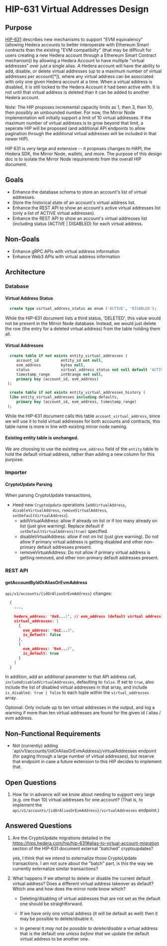 # HIP-631 Virtual Addresses Design

## Purpose

[HIP-631](https://hips.hedera.com/hip/hip-631) describes new mechanisms to support "EVM equivalency" (allowing Hedera
accounts to better interoperate with Ethereum Smart contracts than the existing "EVM compatibilty" (that may be difficult
for users creating a new Hedera account through a Ethereum Smart Contract mechanism)) by allowing a Hedera Account to have
multiple "virtual addresses" over just a single alias.  A Hedera account will have the ability to add, disable, or delete
virtual addresses (up to a maximum number of virtual addresses per account[*]), where any virtual address can be associated with
only one given Hedera account at a time.  When a virtual address is disabled, it is still locked to the Hedera Account it had been
active with.  It is not until that virtual address is deleted than it can be added to another Hedera account.

Note: The HIP proposes incremental capacity limits as 1, then 3, then 10, then possibly an umbounded number.  For now, the Mirror Node
implementation will initially support a limit of 10 virtual addresses.  If the maximum number of virtual addreses is to grow beyond that limit,
a seperate HIP will be proposed (and additional API endpoints to allow pagination through the additional virtual addresses will be included in
that newer HIP).

HIP 631 is very large and extensive -- it proposes changes to HAPI, the Hedera SDK, the Mirror Node, wallets,
and more.  The purpose of this design doc is to isolate the Mirror Node requirements from the overall HIP document.

## Goals

* Enhance the database schema to store an account's list of virtual addresses.
* Store the historical state of an account's virtual address list.
* Enhance the REST API to show an account's active virtual addresses list (only a list of ACTIVE virtual addresses).
* Enhance the REST API to show an account's virtual addresses list (including status (ACTIVE | DISABLED) for each virtual address.

## Non-Goals

* Enhance gRPC APIs with virtual address information
* Enhance Web3 APIs with virtual address information

## Architecture

### Database

#### Virtual Address Status

```sql
  create type virtual_address_status as enum ('ACTIVE', 'DISABLED');
```

While the HIP-631 document lists a third status, 'DELETED', this value would not be present in the Mirror Node database.  Instead, we would just
delete the row (the entry for a deleted virtual address) from the table holding them all.

#### Virtual Addresses

```sql
  create table if not exists entity_virtual_addresses (
     account_id          entity_id not null,
     evm_address         bytea null,
     status              virtual_address_status not null default 'ACTIVE',
     timestamp_range     int8range not null,
     primary key (account_id, evm_address)
 );

  create table if not exists entity_virtual_addresses_history (
  like entity_virtual_addresses including defaults,
     primary key (account_id, evm_address, timestamp_range)
 );
```

While the HIP-631 document calls this table `account_virtual_address`, since we will use it to hold virtual addresses for both accounts and contracts,
this table name is more in line with existing mirror node naming.

#### Existing entity table is unchanged.

We are choosing to use the existing `evm_address` field of the `entity` table to hold the default virtual address, rather than adding a new column for this purpose.

### Importer

#### CryptoUpdate Parsing

When parsing CryptoUpdate transactions,

* Heed new `CryptoUpdate` operations (`addVirtualAddress`, `disableVirtualAddress`, `removeVirtualAddress`, `setDefaultVirtualAddress`).
    - addVirtualAddress: allow if already on list or if too many already on list (just give warning).  Replace default if `setDefaultVirtualAddress(true)` specified.
    - disableVirtualAddress: allow if not on list (just give warning).  Do not allow if primary virtual address is getting disabled and other non-primary default addresses present.
    - removeVirtualAddress: Do not allow if primary virtual address is getting removed, and other non-primary default addresses present.

### REST API

#### getAccountByIdOrAliasOrEvmAddress

`api/v1/accounts/{idOrAliasOrEvmAddress}` changes:

```json
  {
    ...,
  
    hedera_address: '0x0...1', // evm_address (default virtual address) in `long-zero` format
    virtual_addresses: [
      {
        evm_address: '0x2...3',
        is_default: false
      },
      {
        evm_address: '0x4...5',
        is_default: true
      }
    ]
  }
```

In addition, add an additional parameter to that API address call, `includeDisabledVirtualAddresses`, defaulting to `false`.  If set to `true`,
also include the list of disabled virtual addresses in that array, and include `is_disabled: true | false` to each tuple within the `virtual_addresses` array.

Optional: Only include up to ten virtual addresses in the output, and log a warning if more than ten virtual addresses are found for the given id / alias / evm address.

## Non-Functional Requirements

* Not (currently) adding `api/v1/accounts/{idOrAliasOrEvmAddress}/virtualAddresses endpoint (for paging through a large number of virtual addresses), but reserve that endpoint
in case a future extension to this HIP decides to implement that.

## Open Questions

1) How far in advance will we know about needing to support very large (e.g. ore than 10) virtual addresses for one account? (That is, to implement the
`api/v1/accounts/{idOrAliasOrEvmAddress}/virtualAddresses` endpoint.)

## Answered Questions

1) Are the CryptoUpdate migrations detailed in the https://hips.hedera.com/hip/hip-631#alias-to-virtual-account-migration section of the HIP-631 document
   external "batched" cryptoupdates?

   yes, I think that we intend to externalize those CryptoUpdate transactions. I am not sure about the "batch" part, is this the way we currently externalize similar transactions?

2) What happens if we attempt to delete or disable the current default virtual address?  Does a different virtual address takeover as default?
   Which one and how does the mirror node know which?

   - Deleting/disabling of virtual addresses that are not set as the default one should be straightforward.

   - If we have only one virtual address (it will be default as well) then it may be possible to delete/disable it.

   - In general it *may not be possible to delete/disable* a virtual address that is the default one *unless before that* we update the default virtual address to be another one.
